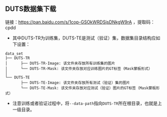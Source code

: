 ## DUTS数据集下载
链接：https://pan.baidu.com/s/1cop-GSOkWRDSjsDNkgW9rA ，提取码：cpdd

- 其中DUTS-TR为训练集，DUTS-TE是测试（验证）集，数据集目录结构应如下设置：
```
data_set
├── DUTS-TR
│      ├── DUTS-TR-Image: 该文件夹存放所有训练集的图片
│      └── DUTS-TR-Mask: 该文件夹存放对应训练图片的GT标签（Mask蒙板形式）
│
└── DUTS-TE
       ├── DUTS-TE-Image: 该文件夹存放所有测试（验证）集的图片
       └── DUTS-TE-Mask: 该文件夹存放对应测试（验证）图片的GT标签（Mask蒙板形式）
```

- 注意训练或者验证过程中，将`--data-path`指向`DUTS-TR`所在根目录，也就是上一级目录。